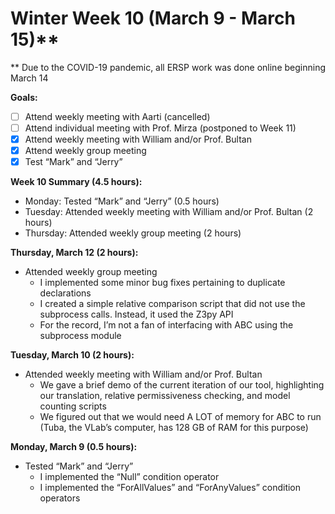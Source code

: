 # Winter Week 10 (March 9 - March 15)**
** Due to the COVID-19 pandemic, all ERSP work was done online beginning March 14

**Goals:**
- [ ] Attend weekly meeting with Aarti (cancelled)
- [ ] Attend individual meeting with Prof. Mirza (postponed to Week 11)
- [x] Attend weekly meeting with William and/or Prof. Bultan
- [x] Attend weekly group meeting
- [x] Test “Mark” and “Jerry”

**Week 10 Summary (4.5 hours):**
- Monday: Tested “Mark” and “Jerry” (0.5 hours)
- Tuesday: Attended weekly meeting with William and/or Prof. Bultan (2 hours)
- Thursday: Attended weekly group meeting (2 hours)

**Thursday, March 12 (2 hours):**
- Attended weekly group meeting
  - I implemented some minor bug fixes pertaining to duplicate declarations
  - I created a simple relative comparison script that did not use the subprocess calls. Instead, it used the Z3py API
  - For the record, I’m not a fan of interfacing with ABC using the subprocess module

**Tuesday, March 10 (2 hours):**
- Attended weekly meeting with William and/or Prof. Bultan
  - We gave a brief demo of the current iteration of our tool, highlighting our translation, relative permissiveness checking, and model counting scripts
  - We figured out that we would need A LOT of memory for ABC to run (Tuba, the VLab’s computer, has 128 GB of RAM for this purpose)

**Monday, March 9 (0.5 hours):**
- Tested “Mark” and “Jerry”
  - I implemented the “Null” condition operator
  - I implemented the “ForAllValues” and “ForAnyValues” condition operators
